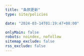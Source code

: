 ```yaml
---
title: "条款更新"
type: site/policies

date: "2024-03-14T01:19:47+08:00"

onlyMain: false
robots: noindex, nofollow
sitemap_exclude: false
rss_exclude: false
---
```

